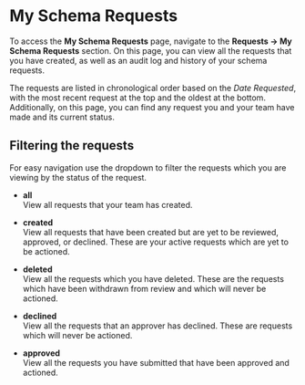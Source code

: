 # My Schema Requests

To access the **My Schema Requests** page, navigate to the **Requests
-\> My Schema Requests** section. On this page, you can view all the
requests that you have created, as well as an audit log and history of
your schema requests.

The requests are listed in chronological order based on the *Date
Requested*, with the most recent request at the top and the oldest at
the bottom. Additionally, on this page, you can find any request you and
your team have made and its current status.

## Filtering the requests

For easy navigation use the dropdown to filter the requests which you
are viewing by the status of the request.

- **all** <br />
    View all requests that your team has created.

- **created** <br />
    View all requests that have been created but are yet to be reviewed, approved, or declined. These are your active requests which are yet to be actioned.

- **deleted** <br />
    View all the requests which you have deleted. These are the requests which have been withdrawn from review and which will never be actioned.

- **declined** <br />
    View all the requests that an approver has declined. These are requests which will never be actioned.

- **approved** <br />
    View all the requests you have submitted that have been approved and actioned.
